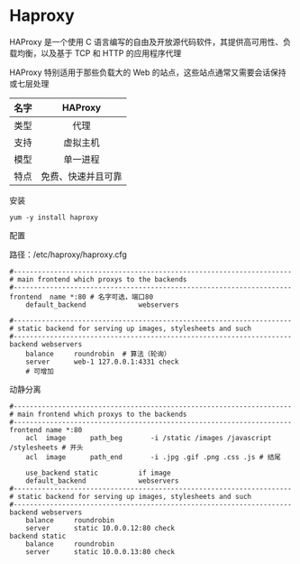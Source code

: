 # Haproxy

HAProxy 是一个使用 C 语言编写的自由及开放源代码软件，其提供高可用性、负载均衡，以及基于 TCP 和 HTTP 的应用程序代理

HAProxy 特别适用于那些负载大的 Web 的站点，这些站点通常又需要会话保持或七层处理

| 名字 |      HAProxy       |
| :--: | :----------------: |
| 类型 |        代理        |
| 支持 |      虚拟主机      |
| 模型 |      单一进程      |
| 特点 | 免费、快速并且可靠 |

安装

```shell
yum -y install haproxy
```

配置

路径：/etc/haproxy/haproxy.cfg

```mysql
#---------------------------------------------------------------------
# main frontend which proxys to the backends
#---------------------------------------------------------------------
frontend  name *:80	# 名字可选，端口80
    default_backend             webservers

#---------------------------------------------------------------------
# static backend for serving up images, stylesheets and such
#---------------------------------------------------------------------
backend webservers
    balance     roundrobin	# 算法（轮询）
    server      web-1 127.0.0.1:4331 check
	# 可增加
```

动静分离

```mysql
#---------------------------------------------------------------------
# main frontend which proxys to the backends
#---------------------------------------------------------------------
frontend name *:80
    acl  image      path_beg       -i /static /images /javascript /stylesheets # 开头
    acl  image      path_end       -i .jpg .gif .png .css .js # 结尾

    use_backend static          if image
    default_backend             webservers
#---------------------------------------------------------------------
# static backend for serving up images, stylesheets and such
#---------------------------------------------------------------------
backend webservers
    balance     roundrobin
    server      static 10.0.0.12:80 check
backend static
    balance     roundrobin
    server      static 10.0.0.13:80 check
```





































































































